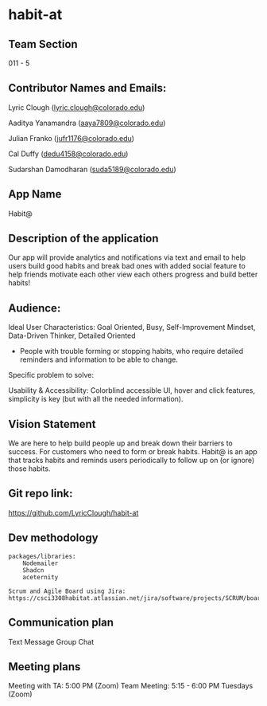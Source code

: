 # habit-at

## Team Section
011 - 5

## Contributor Names and Emails:
Lyric Clough (lyric.clough@colorado.edu)

Aaditya Yanamandra (aaya7809@colorado.edu)

Julian Franko (jufr1176@colorado.edu)

Cal Duffy (dedu4158@colorado.edu)

Sudarshan Damodharan (suda5189@colorado.edu)	

## App Name
Habit@

## Description of the application
Our app will provide analytics and notifications via text and email to help users build good habits and break bad ones with added social feature to help friends motivate each other view each others progress and build better habits!

## Audience:
Ideal User Characteristics: Goal Oriented, Busy, Self-Improvement Mindset, Data-Driven Thinker, Detailed Oriented
- People with trouble forming or stopping habits, who require detailed reminders and information to be able to change.

Specific problem to solve: 

Usability & Accessibility: Colorblind accessible UI, hover and click features, simplicity is key (but with all the needed information).

## Vision Statement
We are here to help build people up and break down their barriers to success.
For customers who need to form or break habits. Habit@ is an app that tracks habits and reminds users periodically to follow up on (or ignore) those habits.

## Git repo link: 
https://github.com/LyricClough/habit-at 

## Dev methodology

	packages/libraries:
		Nodemailer
        Shadcn
        aceternity

    Scrum and Agile Board using Jira:
    https://csci3308habitat.atlassian.net/jira/software/projects/SCRUM/boards/1/timeline 

## Communication plan
Text Message Group Chat

## Meeting plans
Meeting with TA: 5:00 PM (Zoom)
Team Meeting: 5:15 - 6:00 PM Tuesdays (Zoom)

